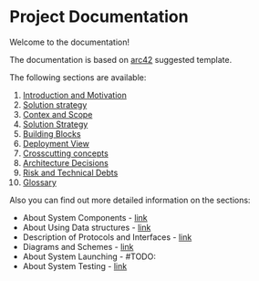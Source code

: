 # Project Documentation

Welcome to the documentation!

The documentation is based on [arc42](rc42.org) suggested template.

The following sections are available:

1. [Introduction and Motivation](01_01_introduction.md)
2. [Solution strategy](02_01_architecture_constraints.md)
3. [Contex and Scope](03_01_context_and_scope.md)
4. [Solution Strategy](04_01_solution_strategy.md)
5. [Building Blocks](05_01_building_blocks.md)
6. [Deployment View](07_01_deployment_view.md)
7. [Crosscutting concepts](08_01_crosscutting_concepts.md)
8. [Architecture Decisions](09_00_architecture_decisions.md)
9. [Risk and Technical Debts](11_01_risk_and_debt.md)
10. [Glossary](12_00_glossary.md)

Also you can find out more detailed information on the sections:

- About System Components - [link](components/)
- About Using Data structures - [link](data_structures/)
- Description of Protocols and Interfaces - [link](interfaces/)
- Diagrams and Schemes - [link](schemes/)
- About System Launching - #TODO: 
- About System Testing - [link](testing/)